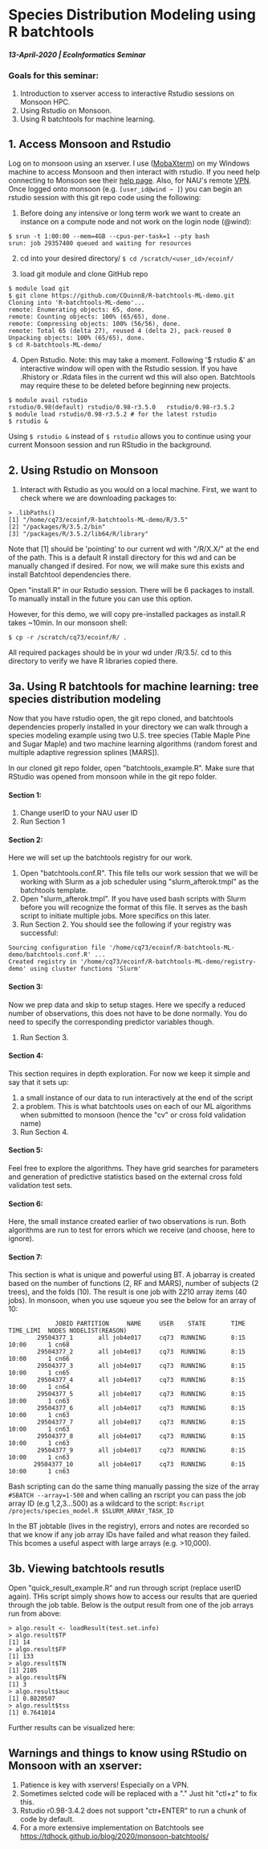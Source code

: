 # Species Distribution Modeling using R batchtools
##### 13-April-2020 | EcoInformatics Seminar
### Goals for this seminar:
1. Introduction to xserver access to interactive Rstudio sessions on Monsoon HPC.
2. Using Rstudio on Monsoon.
3. Using R batchtools for machine learning. 

## 1. Access Monsoon and Rstudio
Log on to monsoon using an xserver. I use ([MobaXterm](https://mobaxterm.mobatek.net/)) on my Windows machine to access Monsoon and then interact with rstudio.
If you need help connecting to Monsoon see their [help page](https://in.nau.edu/hpc/overview/connecting-to-monsoon/). Also, for NAU's remote [VPN](https://in.nau.edu/its/remote-services/).
Once logged onto monsoon (e.g. `[user_id@wind ~ ]`) you can begin an rstudio session with this git repo code using the following:
1. Before doing any intensive or long term work we want to create an instance on a compute node and not work on the login node (@wind):
```
$ srun -t 1:00:00 --mem=4GB --cpus-per-task=1 --pty bash 
srun: job 29357400 queued and waiting for resources

```

2. cd into your desired directory/
`$ cd /scratch/<user_id>/ecoinf/`

3. load git module and clone GitHub repo
```
$ module load git
$ git clone https://github.com/CQuinn8/R-batchtools-ML-demo.git
Cloning into 'R-batchtools-ML-demo'...
remote: Enumerating objects: 65, done.
remote: Counting objects: 100% (65/65), done.
remote: Compressing objects: 100% (56/56), done.
remote: Total 65 (delta 27), reused 4 (delta 2), pack-reused 0
Unpacking objects: 100% (65/65), done.
$ cd R-batchtools-ML-demo/
```

4. Open Rstudio. Note: this may take a moment. Following '$ rstudio &' an interactive window will open with the Rstudio session. If you have .Rhistory or .Rdata files in the current wd this will also open. Batchtools may require these to be deleted before beginning new projects.
```
$ module avail rstudio
rstudio/0.98(default) rstudio/0.98-r3.5.0   rstudio/0.98-r3.5.2
$ module load rstudio/0.98-r3.5.2 # for the latest rstudio
$ rstudio &
```
Using `$ rstudio &` instead of `$ rstudio` allows you to continue using your current Monsoon session and run RStudio in the background.

## 2. Using Rstudio on Monsoon
1. Interact with Rstudio as you would on a local machine. First, we want to check where we are downloading packages to:
```
> .libPaths()
[1] "/home/cq73/ecoinf/R-batchtools-ML-demo/R/3.5"
[2] "/packages/R/3.5.2/bin"                                
[3] "/packages/R/3.5.2/lib64/R/library" 
```
Note that [1] should be 'pointing' to our current wd with "/R/X.X/" at the end of the path. This is a default R install directory for this wd and can be manually changed if desired. For now, we will make sure this exists and install Batchtool dependencies there.

Open "install.R" in our Rstudio session. There will be 6 packages to install. To manually install in the future you can use this option. 

However, for this demo, we will copy pre-installed packages as install.R takes ~10min. In our monsoon shell:
```
$ cp -r /scratch/cq73/ecoinf/R/ . 
```
All required packages should be in your wd under /R/3.5/. cd to this directory to verify we have R libraries copied there.


## 3a. Using R batchtools for machine learning: tree species distribution modeling 
Now that you have rstudio open, the git repo cloned, and batchtools dependencies properly installed in your directory we can walk through a species modeling example using two U.S. tree species (Table Maple Pine and Sugar Maple) and two machine learning algorithms (random forest and multiple adaptive regression splines [MARS]).

In our cloned git repo folder, open "batchtools_example.R". Make sure that RStudio was opened from monsoon while in the git repo folder.
#### Section 1:
1. Change userID to your NAU user ID
2. Run Section 1
#### Section 2:
Here we will set up the batchtools registry for our work.
1. Open "batchtools.conf.R". This file tells our work session that we will be working with Slurm as a job scheduler using "slurm_afterok.tmpl" as the batchtools template.
2. Open "slurm_afterok.tmpl". If you have used bash scripts with Slurm before you will recognize the format of this file. It serves as the bash script to initiate multiple jobs. More specifics on this later.
3. Run Section 2. You should see the following if your registry was successful:
```
Sourcing configuration file '/home/cq73/ecoinf/R-batchtools-ML-demo/batchtools.conf.R' ...
Created registry in '/home/cq73/ecoinf/R-batchtools-ML-demo/registry-demo' using cluster functions 'Slurm'
```
#### Section 3:
Now we prep data and skip to setup stages. Here we specify a reduced number of observations, this does not have to be done normally. You do need to specify the corresponding predictor variables though.
1. Run Section 3.

#### Section 4:
This section requires in depth exploration. For now we keep it simple and say that it sets up:
1. a small instance of our data to run interactively at the end of the script
2. a problem. This is what batchtools uses on each of our ML algorithms when submitted to monsoon (hence the "cv" or cross fold validation name)
3. Run Section 4.
#### Section 5: 
Feel free to explore the algorithms. They have grid searches for parameters and generation of predictive statistics based on the external cross fold validation test sets. 
#### Section 6:
Here, the small instance created earlier of two observations is run. Both algorithms are run to test for errors which we receive (and choose, here to ignore).
#### Section 7:
This section is what is unique and powerful using BT. A jobarray is created based on the number of functions (2, RF and MARS), number of subjects (2 trees), and the folds (10). The result is one job with 2*2*10 array items (40 jobs). In monsoon, when you use squeue you see the below for an array of 10:
```
             JOBID PARTITION     NAME     USER    STATE       TIME TIME_LIMI  NODES NODELIST(REASON)
        29504377_1       all job4e017     cq73  RUNNING       8:15     10:00      1 cn68
        29504377_2       all job4e017     cq73  RUNNING       8:15     10:00      1 cn66
        29504377_3       all job4e017     cq73  RUNNING       8:15     10:00      1 cn65
        29504377_4       all job4e017     cq73  RUNNING       8:15     10:00      1 cn64
        29504377_5       all job4e017     cq73  RUNNING       8:15     10:00      1 cn63
        29504377_6       all job4e017     cq73  RUNNING       8:15     10:00      1 cn63
        29504377_7       all job4e017     cq73  RUNNING       8:15     10:00      1 cn63
        29504377_8       all job4e017     cq73  RUNNING       8:15     10:00      1 cn63
        29504377_9       all job4e017     cq73  RUNNING       8:15     10:00      1 cn63
       29504377_10       all job4e017     cq73  RUNNING       8:15     10:00      1 cn63
```
Bash scripting can do the same thing manually passing the size of the array `#SBATCH --array=1-500` and when calling an rscript you can pass the job array ID (e.g 1,2,3...500) as a wildcard to the script: `Rscript /projects/species_model.R $SLURM_ARRAY_TASK_ID`

In the BT jobtable (lives in the registry), errors and notes are recorded so that we know if any job array IDs have failed and what reason they failed. This bcomes a useful aspect with large arrays (e.g. >10,000).


## 3b. Viewing batchtools resutls
Open "quick_result_example.R" and run through script (replace userID again). THis script simply shows how to access our results that are queried through the job table. Below is the output result from one of the job arrays run from above:

```
> algo.result <- loadResult(test.set.info)
> algo.result$TP
[1] 14
> algo.result$FP
[1] 133
> algo.result$TN
[1] 2105
> algo.result$FN
[1] 3
> algo.result$auc
[1] 0.8820507
> algo.result$tss
[1] 0.7641014
```
Further results can be visualized here: 

## Warnings and things to know using RStudio on Monsoon with an xserver:
1. Patience is key with xservers! Especially on a VPN. 
2. Sometimes selcted code will be replaced with a "." Just hit "ctl+z" to fix this.
3. Rstudio r0.98-3.4.2 does not support "ctr+ENTER" to run a chunk of code by default.
4. For a more extensive implementation on Batchtools see https://tdhock.github.io/blog/2020/monsoon-batchtools/
